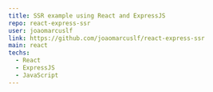 ```yaml
---
title: SSR example using React and ExpressJS
repo: react-express-ssr
user: joaomarcuslf
link: https://github.com/joaomarcuslf/react-express-ssr
main: react
techs:
  - React
  - ExpressJS
  - JavaScript
---
```

